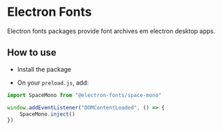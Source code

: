 # Electron Fonts

Electron fonts packages provide font archives em electron desktop apps.

## How to use

* Install the package

* On your `preload.js`, add:

```ts
import SpaceMono from "@electron-fonts/space-mono"

window.addEventListener("DOMContentLoaded", () => {
    SpaceMono.inject()
})
```
